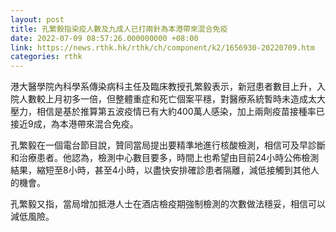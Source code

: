 ```yaml
---
layout: post
title: 孔繁毅指染疫人數及九成人已打兩針為本港帶來混合免疫
date: 2022-07-09 08:57:26.000000000 +08:00
link: https://news.rthk.hk/rthk/ch/component/k2/1656930-20220709.htm
categories: rthk
---
```


港大醫學院內科學系傳染病科主任及臨床教授孔繁毅表示，新冠患者數目上升，入院人數較上月初多一倍，但整體重症和死亡個案平穩，對醫療系統暫時未造成太大壓力，相信是基於推算第五波疫情已有大約400萬人感染，加上兩劑疫苗接種率已接近9成，為本港帶來混合免疫。

孔繁毅在一個電台節目說，贊同當局提出要精準地進行核酸檢測，相信可及早診斷和治療患者。他認為，檢測中心數目要多，時間上也希望由目前24小時公佈檢測結果，縮短至8小時，甚至4小時，以盡快安排確診患者隔離，減低接觸到其他人的機會。

孔繁毅又指，當局增加抵港人士在酒店檢疫期強制檢測的次數做法穩妥，相信可以減低風險。
